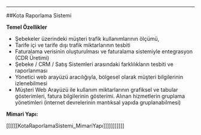 - - -
##Kota Raporlama Sistemi

**Temel Özellikler**  

- Şebekeler üzerindeki müşteri trafik kullanımlarının ölçümü,
- Tarife içi ve tarife dışı trafik miktarlarının tesbiti
- Faturalama verisinin oluşturulması ve faturalama sistemiyle entegrasyon (CDR Üretimi)
- Şebeke / CRM / Satış Sistemleri arasındaki farklılıkların tesbiti ve raporlanması
- Yönetici web arayüzü aracılığıyla, bölgesel olarak müşteri bilgilerinin izlenebilmesi
- Müşteri Web Arayüzü ile kullanım miktarlarının grafiksel ve tabular gösterimleri, fatura bilgilerinin gösterimi. Alınan hizmetlerin gruplama yönetimleri (internet devrelerinin mantıksal yapıda gruplanabilmesi)

**Mimari Yapı:**  


[[[[[[KotaRaporlamaSistemi_MimariYapı]]]]]]]]]]]
